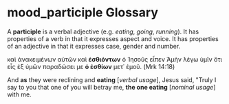 # mood_participle Glossary
A **participle** is a verbal adjective (e.g. *eating*, *going*, *running*). It has properties of a verb in that it expresses aspect and voice. It has properties of an adjective in that it expresses case, gender and number.

καὶ ἀνακειμένων αὐτῶν καὶ **ἐσθιόντων** ὁ Ἰησοῦς εἶπεν Ἀμὴν λέγω ὑμῖν ὅτι εἷς ἐξ ὑμῶν παραδώσει με **ὁ ἐσθίων** μετ᾽ ἐμοῦ. (Mrk 14:18)

And **as** they were reclining and **eating** [*verbal usage*], Jesus said, "Truly I say to you that one of you will betray me, **the one eating** [*nominal usage*] with me.
